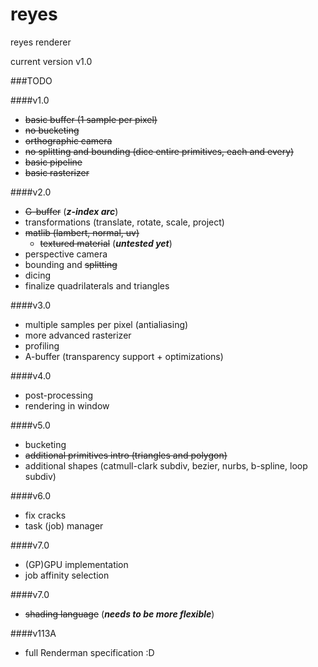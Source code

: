 # reyes
reyes renderer

current version v1.0

###TODO

####v1.0

- ~~basic buffer (1 sample per pixel)~~
- ~~no bucketing~~
- ~~orthographic camera~~
- ~~no splitting and bounding (dice entire primitives, each and every)~~
- ~~basic pipeline~~
- ~~basic rasterizer~~

####v2.0

- ~~G-buffer~~ (***z-index arc***)
- transformations (translate, rotate, scale, project)
- ~~matlib (lambert, normal, uv)~~
    - ~~textured material~~ (***untested yet***)
- perspective camera
- bounding and ~~splitting~~
- dicing
- finalize quadrilaterals and triangles

####v3.0

- multiple samples per pixel (antialiasing)
- more advanced rasterizer
- profiling
- A-buffer (transparency support + optimizations)

####v4.0

- post-processing
- rendering in window

####v5.0

- bucketing
- ~~additional primitives intro (triangles and polygon)~~
- additional shapes (catmull-clark subdiv, bezier, nurbs, b-spline, loop subdiv)

####v6.0

- fix cracks
- task (job) manager

####v7.0

- (GP)GPU implementation
- job affinity selection

####v7.0

- ~~shading language~~ (***needs to be more flexible***)

####v113A

- full Renderman specification :D
